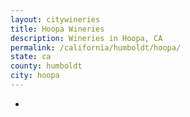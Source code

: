 ```yaml
---
layout: citywineries
title: Hoopa Wineries
description: Wineries in Hoopa, CA
permalink: /california/humboldt/hoopa/
state: ca
county: humboldt
city: hoopa
---
```

-
